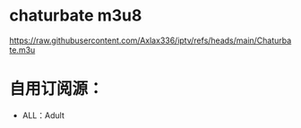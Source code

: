 # chaturbate m3u8
https://raw.githubusercontent.com/Axlax336/iptv/refs/heads/main/Chaturbate.m3u
# 自用订阅源：
- ALL：Adult 
